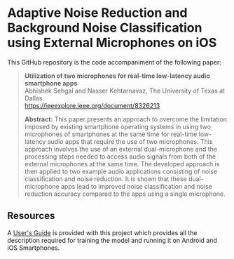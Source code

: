 # Adaptive Noise Reduction and Background Noise Classification using External Microphones on iOS

This GitHub repository is the code accompaniment of the following paper:
> **Utilization of two microphones for real-time low-latency audio smartphone apps**<br>
> Abhishek Sehgal and Nasser Kehtarnavaz, The University of Texas at Dallas<br>
> https://ieeexplore.ieee.org/document/8326213<br>
>
> **Abstract:** This paper presents an approach to overcome the limitation imposed by existing smartphone operating systems in using two microphones of smartphones at the same time for real-time low-latency audio apps that require the use of two microphones. This approach involves the use of an external dual-microphone and the processing steps needed to access audio signals from both of the external microphones at the same time. The developed approach is then applied to two example audio applications consisting of noise classification and noise reduction. It is shown that these dual-microphone apps lead to improved noise classification and noise reduction accuracy compared to the apps using a single microphone.

## Resources

A [User's Guide](Users-Guide-iOS-TwoExternalMics.pdf) is provided with this project which provides all the description required for training the model and running it on Android and iOS Smartphones.
